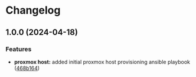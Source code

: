# Changelog

## 1.0.0 (2024-04-18)


### Features

* **proxmox host:** added initial proxmox host provisioning ansible playbook ([468b164](https://github.com/genirohtea/proxmox-host/commit/468b16482fba5826cee0a59bf9153246ea659c72))

